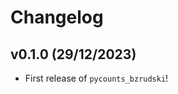 # Changelog

<!--next-version-placeholder-->

## v0.1.0 (29/12/2023)

- First release of `pycounts_bzrudski`!